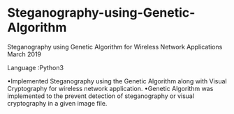 # Steganography-using-Genetic-Algorithm
Steganography using Genetic Algorithm for Wireless Network Applications March 2019

Language :Python3

•Implemented Steganography using the Genetic Algorithm along with Visual Cryptography for wireless
network application.
•Genetic Algorithm was implemented to the prevent detection of steganography or visual cryptography
in a given image file.
